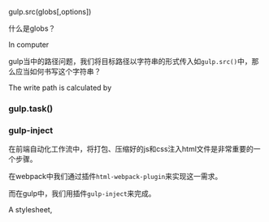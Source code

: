 gulp.src(globs[,options])

什么是globs？

In computer 

gulp当中的路径问题，我们将目标路径以字符串的形式传入如`gulp.src()`中，那么应当如何书写这个字符串？

The write path is calculated by

### gulp.task()


### gulp-inject

在前端自动化工作流中，将打包、压缩好的js和css注入html文件是非常重要的一个步骤。

在webpack中我们通过插件`html-webpack-plugin`来实现这一需求。

而在gulp中，我们用插件`gulp-inject`来完成。

A stylesheet, 

